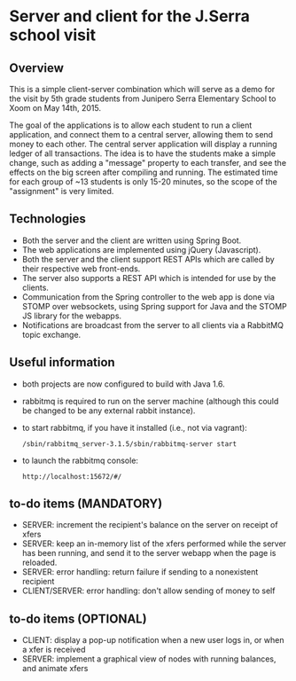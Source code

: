 # Server and client for the J.Serra school visit

## Overview

This is a simple client-server combination which will serve as a demo for the visit by 5th grade students from Junipero Serra Elementary School to Xoom on May 14th, 2015.

The goal of the applications is to allow each student to run a client application, and connect them to a central server, allowing them to send money to each other. The central server application will display a running ledger of all transactions. The idea is to have the students make a simple change, such as adding a "message" property to each transfer, and see the effects on the big screen after compiling and running. The estimated time for each group of ~13 students is only 15-20 minutes, so the scope of the "assignment" is very limited.

## Technologies

* Both the server and the client are written using Spring Boot.
* The web applications are implemented using jQuery (Javascript).
* Both the server and the client support REST APIs which are called by their respective web front-ends.
* The server also supports a REST API which is intended for use by the clients.
* Communication from the Spring controller to the web app is done via STOMP over websockets, using Spring support for Java and the STOMP JS library for the webapps.
* Notifications are broadcast from the server to all clients via a RabbitMQ topic exchange.

## Useful information

* both projects are now configured to build with Java 1.6.

* rabbitmq is required to run on the server machine (although this could be changed to be any external rabbit instance).

* to start rabbitmq, if you have it installed (i.e., not via vagrant):

    `/sbin/rabbitmq_server-3.1.5/sbin/rabbitmq-server start`
* to launch the rabbitmq console:

    `http://localhost:15672/#/`

## to-do items (MANDATORY)
* SERVER: increment the recipient's balance on the server on receipt of xfers
* SERVER: keep an in-memory list of the xfers performed while the server has been running, and send it to the server webapp when the page is reloaded.
* SERVER: error handling: return failure if sending to a nonexistent recipient
* CLIENT/SERVER: error handling: don't allow sending of money to self

## to-do items (OPTIONAL)
* CLIENT: display a pop-up notification when a new user logs in, or when a xfer is received
* SERVER: implement a graphical view of nodes with running balances, and animate xfers
